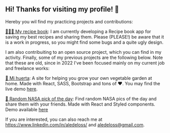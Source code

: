 ## Hi! Thanks for visiting my profile! 🤗

Hereby you wil find my practicing projects and contributions:

[👩🏻‍🍳 My recipe book](https://github.com/aledeloss/recipe-book): I am currently developing a Recipe book app for saving my best recipes and sharing them.  Please (PLEASE!) be aware that it is a work in progress, so you might find some bugs and a quite ugly design.

I am also contribuiting to an open source project, which you can find in my activity. Finally, some of my previous projects are the following below. Note that these are old, since in 2022 I've been focused mainly on my current job and freelance works:

[🌱 Mi huerta](https://github.com/aledeloss/mi-huerta): A site for helping you grow your own vegetable garden at home. Made with React, SASS, Bootstrap and tons of ❤️. You may find the live demo [here](https://mi-huerta.vercel.app/).

[🚀 Random NASA pick of the day](https://github.com/aledeloss/nasa-photos): Find random NASA pics of the day and share them with your friends. Made with React and Styled components. Demo available [here](https://nasa-photos-eosin.vercel.app/)

If you are interested, you can also reach me at https://www.linkedin.com/in/aledeloss/ and aledeloss@gmail.com.
